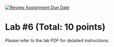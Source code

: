 [![Review Assignment Due Date](https://classroom.github.com/assets/deadline-readme-button-22041afd0340ce965d47ae6ef1cefeee28c7c493a6346c4f15d667ab976d596c.svg)](https://classroom.github.com/a/Vb1iVt9W)
# Lab #6 (Total: 10 points)  

Please refer to the lab PDF for detailed instructions.

